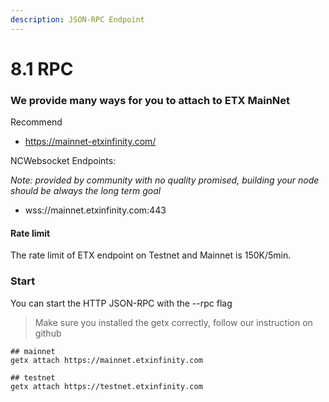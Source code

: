 ```yaml
---
description: JSON-RPC Endpoint
---
```


# 8.1 RPC

### We provide many ways for you to attach to ETX MainNet



Recommend

* https://mainnet-etxinfinity.com/

NCWebsocket Endpoints:

_Note: provided by community with no quality promised, building your node should be always the long term goal_

* wss://mainnet.etxinfinity.com:443

#### Rate limit <a href="#rate-limit" id="rate-limit"></a>

The rate limit of ETX endpoint on Testnet and Mainnet is 150K/5min.

### Start <a href="#start" id="start"></a>

You can start the HTTP JSON-RPC with the --rpc flag

> Make sure you installed the getx correctly, follow our instruction on github

```
## mainnet
getx attach https://mainnet.etxinfinity.com

## testnet
getx attach https://testnet.etxinfinity.com
```

